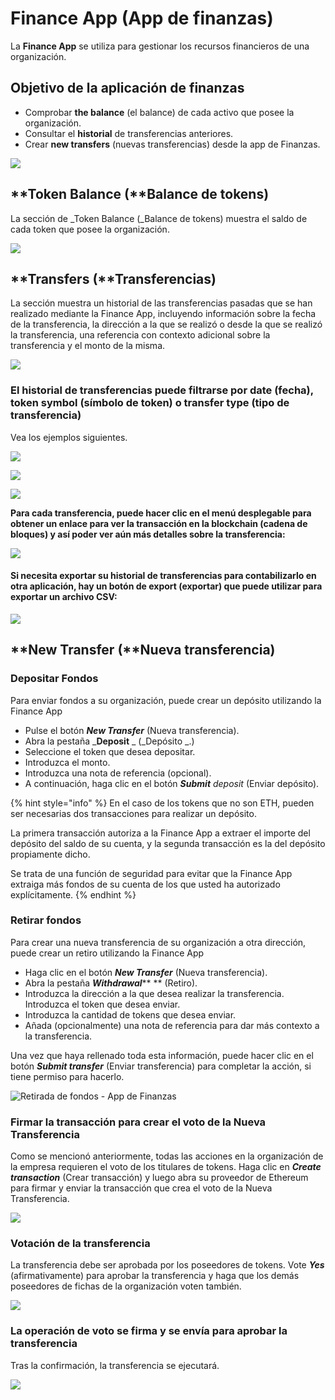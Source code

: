 # Finance App (App de finanzas)

La **Finance App** se utiliza para gestionar los recursos financieros de una organización.

## Objetivo de la aplicación de finanzas

* Comprobar **the balance** (el balance) de cada activo que posee la organización.&#x20;
* Consultar el **historial** de transferencias anteriores.&#x20;
* Crear **new transfers** (nuevas transferencias) desde la app de Finanzas.



![](<../../../../.gitbook/assets/Schermata 2022-02-09 alle 09.52.02.png>)

## **Token Balance (**Balance de tokens)

La sección de _Token Balance (_Balance de tokens) muestra el saldo de cada token que posee la organización.&#x20;

![](https://d33v4339jhl8k0.cloudfront.net/docs/assets/5c98a4fe0428633d2cf3fcf7/images/5d8a62772c7d3a7e9ae190b0/file-eLUV9SRU2y.png)

## **Transfers (**Transferencias)

La sección muestra un historial de las transferencias pasadas que se han realizado mediante la Finance App, incluyendo información sobre la fecha de la transferencia, la dirección a la que se realizó o desde la que se realizó la transferencia, una referencia con contexto adicional sobre la transferencia y el monto de la misma.

![](https://d33v4339jhl8k0.cloudfront.net/docs/assets/5c98a4fe0428633d2cf3fcf7/images/5d8a62832c7d3a7e9ae190b1/file-5lFKotQ4xB.png)

### El historial de transferencias puede filtrarse por date (fecha), token symbol (símbolo de token) o transfer type (tipo de transferencia)

Vea los ejemplos siguientes.

![](https://d33v4339jhl8k0.cloudfront.net/docs/assets/5c98a4fe0428633d2cf3fcf7/images/5d8a629604286364bc8f80c5/file-TXwf7noy6I.png)

![](https://d33v4339jhl8k0.cloudfront.net/docs/assets/5c98a4fe0428633d2cf3fcf7/images/5d8a62a52c7d3a7e9ae190b8/file-HWRr2HXIlA.png)

![](https://d33v4339jhl8k0.cloudfront.net/docs/assets/5c98a4fe0428633d2cf3fcf7/images/5d8a62b62c7d3a7e9ae190b9/file-vWgrnBRGM4.png)

**Para cada transferencia, puede hacer clic en el menú desplegable para obtener un enlace para ver la transacción en la blockchain (cadena de bloques) y así poder ver aún más detalles sobre la transferencia:**

![](https://d33v4339jhl8k0.cloudfront.net/docs/assets/5c98a4fe0428633d2cf3fcf7/images/5d8a62c904286364bc8f80cc/file-Puf5b59tKe.png)

#### Si necesita exportar su historial de transferencias para contabilizarlo en otra aplicación, hay un botón de export (exportar) que puede utilizar para exportar un archivo CSV:

![](https://d33v4339jhl8k0.cloudfront.net/docs/assets/5c98a4fe0428633d2cf3fcf7/images/5d8a62e604286364bc8f80ce/file-wgYMOA7KJK.png)

## **New Transfer (**Nueva transferencia)

### **Depositar Fondos**

Para enviar fondos a su organización, puede crear un depósito utilizando la Finance App&#x20;

* Pulse el botón _**New Transfer**_ (Nueva transferencia).&#x20;
* Abra la pestaña \_**Deposit** \_ (\_Depósito \_.)&#x20;
* Seleccione el token que desea depositar.&#x20;
* Introduzca el monto.&#x20;
* Introduzca una nota de referencia (opcional).&#x20;
* A continuación, haga clic en el botón _**Submit** deposit_ (Enviar depósito).

{% hint style="info" %}
En el caso de los tokens que no son ETH, pueden ser necesarias dos transacciones para realizar un depósito.&#x20;

La primera transacción autoriza a la Finance App a extraer el importe del depósito del saldo de su cuenta, y la segunda transacción es la del depósito propiamente dicho.&#x20;

Se trata de una función de seguridad para evitar que la Finance App extraiga más fondos de su cuenta de los que usted ha autorizado explícitamente.
{% endhint %}

### Retirar fondos

Para crear una nueva transferencia de su organización a otra dirección, puede crear un retiro utilizando la Finance App

* Haga clic en el botón _**New Transfer**_ (Nueva transferencia).&#x20;
* Abra la pestaña _**Withdrawal**_\*\* \*\* (Retiro).&#x20;
* Introduzca la dirección a la que desea realizar la transferencia. Introduzca el token que desea enviar.&#x20;
* Introduzca la cantidad de tokens que desea enviar.&#x20;
* Añada (opcionalmente) una nota de referencia para dar más contexto a la transferencia.

Una vez que haya rellenado toda esta información, puede hacer clic en el botón _**Submit transfer**_ (Enviar transferencia) para completar la acción, si tiene permiso para hacerlo.

![Retirada de fondos - App de Finanzas](https://d33v4339jhl8k0.cloudfront.net/docs/assets/5c98a4fe0428633d2cf3fcf7/images/5d8a63252c7d3a7e9ae190c4/file-L9njobkDLU.png)

### Firmar la transacción para crear el voto de la Nueva Transferencia

Como se mencionó anteriormente, todas las acciones en la organización de la empresa requieren el voto de los titulares de tokens. Haga clic en _**Create transaction**_ (Crear transacción) y luego abra su proveedor de Ethereum para firmar y enviar la transacción que crea el voto de la Nueva Transferencia.

![](https://lh3.googleusercontent.com/UXQwChFz66jOLkHe2GvPoJ\_dTc0dWafDE1aUsgS6GVP47AlL\_RNwSvBTLzZqQDq4M8rxpts6acwsYr2MIO4dRBwjJ6S56h8G1-w9f5c\_FJAK8usZabmT5WbQvR5bqCCXPr-fiGiX)

### Votación de la transferencia

La transferencia debe ser aprobada por los poseedores de tokens. Vote _**Yes**_ (afirmativamente) para aprobar la transferencia y haga que los demás poseedores de fichas de la organización voten también.

![](https://lh3.googleusercontent.com/BYjI\_u7oOJgw6s6\_0IVRxQy\_AAkEHiuc8aQes9a71HZNEknuNwO8FttrpeszbMIXY2j6AV7FfytR-eUi4Y\_eoILA\_WGjHiCz1cYasmUfj\_A0uhmod3bkh1ezWT6IhfP0GmyFmVG7)

### La operación de voto se firma y se envía para aprobar la transferencia

Tras la confirmación, la transferencia se ejecutará.

![](https://lh4.googleusercontent.com/C86GPoGAqAHhOiN-534hCWcWFeLBfwv3gsnEZ\_aXKwbYeaj67c8nNnvb3\_AK5fEAwPm03a-btdc-mLNkdy\_u-ezuZQG-g7iAvtjfHFoBmZxpYLoukXi7FT88VWifr79\_L21sGjxC)
